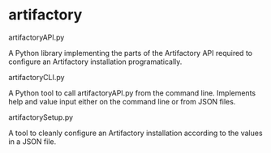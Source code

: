 # artifactory

artifactoryAPI.py

A Python library implementing the parts of the Artifactory API required to configure an Artifactory installation programatically.

artifactoryCLI.py

A Python tool to call artifactoryAPI.py from the command line. Implements help and value input either on the command line or from JSON files.

artifactorySetup.py

A tool to cleanly configure an Artifactory installation according to the values in a JSON file.
